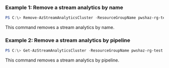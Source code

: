 ### Example 1: Remove a stream analytics by name
```powershell
PS C:\> Remove-AzStreamAnalyticsCluster -ResourceGroupName pwshaz-rg-test -Name sac-m-test02

```
This command removes a stream analytics by name.

### Example 2: Remove a stream analytics by pipeline
```powershell
PS C:\> Get-AzStreamAnalyticsCluster -ResourceGroupName pwshaz-rg-test -Name sac-m-test01 | Remove-AzStreamAnalyticsCluster

```

This command removes a stream analytics by pipeline.